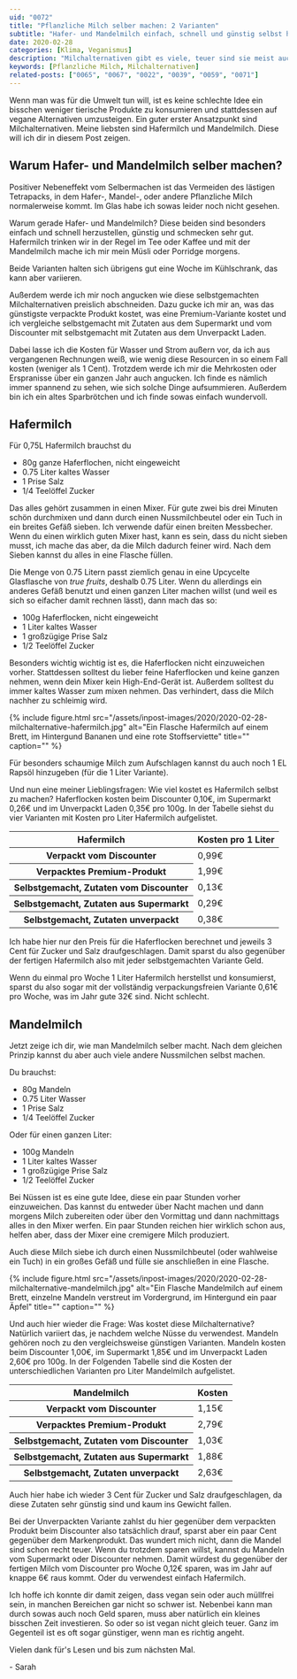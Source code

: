 ```yaml
---
uid: "0072"
title: "Pflanzliche Milch selber machen: 2 Varianten"
subtitle: "Hafer- und Mandelmilch einfach, schnell und günstig selbst herstellen."
date: 2020-02-28
categories: [Klima, Veganismus]
description: "Milchalternativen gibt es viele, teuer sind sie meist auch. Dabei lässt sich pflanzliche Milch einfach und günstig selber machen."
keywords: [Pflanzliche Milch, Milchalternativen]
related-posts: ["0065", "0067", "0022", "0039", "0059", "0071"]
---
```

Wenn man was für die Umwelt tun will, ist es keine schlechte Idee ein bisschen weniger tierische Produkte zu konsumieren und stattdessen auf vegane Alternativen umzusteigen. Ein guter erster Ansatzpunkt sind Milchalternativen. Meine liebsten sind Hafermilch und Mandelmilch. Diese will ich dir in diesem Post zeigen.

## Warum Hafer- und Mandelmilch selber machen?
Positiver Nebeneffekt vom Selbermachen ist das Vermeiden des lästigen Tetrapacks, in dem Hafer-, Mandel-, oder andere Pflanzliche Milch normalerweise kommt. Im Glas habe ich sowas leider noch nicht gesehen.

Warum gerade Hafer- und Mandelmilch? Diese beiden sind besonders einfach und schnell herzustellen, günstig und schmecken sehr gut. Hafermilch trinken wir in der Regel im Tee oder Kaffee und mit der Mandelmilch mache ich mir mein Müsli oder Porridge morgens.

Beide Varianten halten sich übrigens gut eine Woche im Kühlschrank, das kann aber variieren.

Außerdem werde ich mir noch angucken wie diese selbstgemachten Milchalternativen preislich abschneiden. Dazu gucke ich mir an, was das günstigste verpackte Produkt kostet, was eine Premium-Variante kostet und ich vergleiche selbstgemacht mit Zutaten aus dem Supermarkt und vom Discounter mit selbstgemacht mit Zutaten aus dem Unverpackt Laden.

Dabei lasse ich die Kosten für Wasser und Strom außern vor, da ich aus vergangenen Rechnungen weiß, wie wenig diese Resourcen in so einem Fall kosten (weniger als 1 Cent). Trotzdem werde ich mir die Mehrkosten oder Erspranisse über ein ganzen Jahr auch angucken. Ich finde es nämlich immer spannend zu sehen, wie sich solche Dinge aufsummieren. Außerdem bin ich ein altes Sparbrötchen und ich finde sowas einfach wundervoll.

## Hafermilch
Für 0,75L Hafermilch brauchst du
- 80g ganze Haferflochen, nicht eingeweicht
- 0.75 Liter kaltes Wasser
- 1 Prise Salz
- 1/4 Teelöffel Zucker

Das alles gehört zusammen in einen Mixer. Für gute zwei bis drei Minuten schön durchmixen und dann durch einen Nussmilchbeutel oder ein Tuch in ein breites Gefäß sieben. Ich verwende dafür einen breiten Messbecher. Wenn du einen wirklich guten Mixer hast, kann es sein, dass du nicht sieben musst, ich mache das aber, da die Milch dadurch feiner wird. Nach dem Sieben kannst du alles in eine Flasche füllen.

Die Menge von 0.75 Litern passt ziemlich genau in eine Upcycelte Glasflasche von _true fruits_, deshalb 0.75 Liter. Wenn du allerdings ein anderes Gefäß benutzt und einen ganzen Liter machen willst (und weil es sich so eifacher damit rechnen lässt), dann mach das so:
- 100g Haferflocken, nicht eingeweicht
- 1 Liter kaltes Wasser
- 1 großzügige Prise Salz
- 1/2 Teelöffel Zucker

Besonders wichtig wichtig ist es, die Haferflocken nicht einzuweichen vorher. Stattdessen solltest du lieber feine Haferflocken und keine ganzen nehmen, wenn dein Mixer kein High-End-Gerät ist. Außerdem solltest du immer kaltes Wasser zum mixen nehmen. Das verhindert, dass die Milch nachher zu schleimig wird.

{% include figure.html src="/assets/inpost-images/2020/2020-02-28-milchalternative-hafermilch.jpg" alt="Ein Flasche Hafermilch auf einem Brett, im Hintergund Bananen und eine rote Stoffserviette" title="" caption="" %}

Für besonders schaumige Milch zum Aufschlagen kannst du auch noch 1 EL Rapsöl hinzugeben (für die 1 Liter Variante).

Und nun eine meiner Lieblingsfragen: Wie viel kostet es Hafermilch selbst zu machen? Haferflocken kosten beim Discounter 0,10€, im Supermarkt 0,26€ und im Unverpackt Laden 0,35€ pro 100g. In der Tabelle siehst du vier Varianten mit Kosten pro Liter Hafermilch aufgelistet.

<table>
  <thead>
    <tr>
      <th>Hafermilch</th>
      <th>Kosten pro 1 Liter</th>
    </tr>
  </thead>
  <tbody>
    <tr>
      <th>Verpackt vom Discounter</th>
      <td data-label="Kosten pro 1 Liter">0,99€</td>
    </tr>
    <tr>
      <th>Verpacktes Premium-Produkt</th>
      <td data-label="Kosten pro 1 Liter">1,99€</td>
    </tr>
    <tr>
      <th>Selbstgemacht, Zutaten vom Discounter</th>
      <td data-label="Kosten pro 1 Liter">0,13€</td>
    </tr>
    <tr>
      <th>Selbstgemacht, Zutaten aus Supermarkt</th>
      <td data-label="Kosten pro 1 Liter">0,29€</td>
    </tr>
    <tr>
      <th>Selbstgemacht, Zutaten unverpackt</th>
      <td data-label="Kosten pro 1 Liter">0,38€</td>
    </tr>
  </tbody>
</table>

Ich habe hier nur den Preis für die Haferflocken berechnet und jeweils 3 Cent für Zucker und Salz draufgeschlagen. Damit sparst du also gegenüber der fertigen Hafermilch also mit jeder selbstgemachten Variante Geld.

Wenn du einmal pro Woche 1 Liter Hafermilch herstellst und konsumierst, sparst du also sogar mit der vollständig verpackungsfreien Variante 0,61€ pro Woche, was im Jahr gute 32€ sind. Nicht schlecht.

## Mandelmilch
Jetzt zeige ich dir, wie man Mandelmilch selber macht. Nach dem gleichen Prinzip kannst du aber auch viele andere Nussmilchen selbst machen.

Du brauchst:
- 80g Mandeln
- 0.75 Liter Wasser
- 1 Prise Salz
- 1/4 Teelöffel Zucker

Oder für einen ganzen Liter:
- 100g Mandeln
- 1 Liter kaltes Wasser
- 1 großzügige Prise Salz
- 1/2 Teelöffel Zucker

Bei Nüssen ist es eine gute Idee, diese ein paar Stunden vorher einzuweichen. Das kannst du entweder über Nacht machen und dann morgens Milch zubereiten oder über den Vormittag und dann nachmittags alles in den Mixer werfen. Ein paar Stunden reichen hier wirklich schon aus, helfen aber, dass der Mixer eine cremigere Milch produziert.

Auch diese Milch siebe ich durch einen Nussmilchbeutel (oder wahlweise ein Tuch) in ein großes Gefäß und fülle sie anschließen in eine Flasche.

{% include figure.html src="/assets/inpost-images/2020/2020-02-28-milchalternative-mandelmilch.jpg" alt="Ein Flasche Mandelmilch auf einem Brett, einzelne Mandeln verstreut im Vordergrund, im Hintergund ein paar Äpfel" title="" caption="" %}

Und auch hier wieder die Frage: Was kostet diese Milchalternative? Natürlich variiert das, je nachdem welche Nüsse du verwendest. Mandeln gehören noch zu den vergleichsweise günstigen Varianten. Mandeln kosten beim Discounter 1,00€, im Supermarkt 1,85€ und im Unverpackt Laden 2,60€ pro 100g. In der Folgenden Tabelle sind die Kosten der unterschiedlichen Varianten pro Liter Mandelmilch aufgelistet.

<table>
  <thead>
    <tr>
      <th>Mandelmilch</th>
      <th>Kosten</th>
    </tr>
  </thead>
  <tbody>
    <tr>
      <th>Verpackt vom Discounter</th>
      <td data-label="Kosten pro 1 Liter">1,15€</td>
    </tr>
    <tr>
      <th>Verpacktes Premium-Produkt</th>
      <td data-label="Kosten pro 1 Liter">2,79€</td>
    </tr>
    <tr>
      <th>Selbstgemacht, Zutaten vom Discounter</th>
      <td data-label="Kosten pro 1 Liter">1,03€</td>
    </tr>
    <tr>
      <th>Selbstgemacht, Zutaten aus Supermarkt</th>
      <td data-label="Kosten pro 1 Liter">1,88€</td>
    </tr>
    <tr>
      <th>Selbstgemacht, Zutaten unverpackt</th>
      <td data-label="Kosten pro 1 Liter">2,63€</td>
    </tr>
  </tbody>
</table>

Auch hier habe ich wieder 3 Cent für Zucker und Salz draufgeschlagen, da diese Zutaten sehr günstig sind und kaum ins Gewicht fallen.

Bei der Unverpackten Variante zahlst du hier gegenüber dem verpackten Produkt beim Discounter also tatsächlich drauf, sparst aber ein paar Cent gegenüber dem Markenprodukt. Das wundert mich nicht, dann die Mandel sind schon recht teuer. Wenn du trotzdem sparen willst, kannst du Mandeln vom Supermarkt oder Discounter nehmen. Damit würdest du gegenüber der fertigen Milch vom Discounter pro Woche 0,12€ sparen, was im Jahr auf knappe 6€ raus kommt. Oder du verwendest einfach Hafermilch.

Ich hoffe ich konnte dir damit zeigen, dass vegan sein oder auch müllfrei sein, in manchen Bereichen gar nicht so schwer ist. Nebenbei kann man durch sowas auch noch Geld sparen, muss aber natürlich ein kleines bisschen Zeit investieren. So oder so ist vegan nicht gleich teuer. Ganz im Gegenteil ist es oft sogar günstiger, wenn man es richtig angeht.

Vielen dank für's Lesen und bis zum nächsten Mal.

\- Sarah
